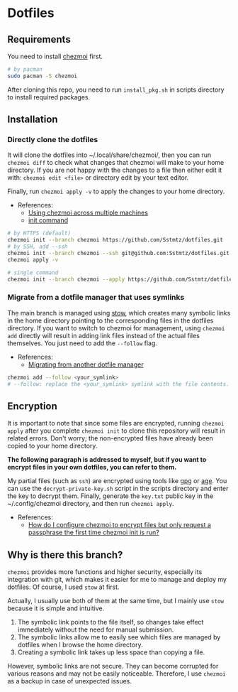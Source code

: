 # Dotfiles

## Requirements

You need to install [chezmoi](https://github.com/twpayne/chezmoi) first.

```sh
# by pacman
sudo pacman -S chezmoi
```

After cloning this repo, you need to run `install_pkg.sh` in scripts directory to install required packages.

## Installation

### Directly clone the dotfiles

It will clone the dotfiles into ~/.local/share/chezmoi/, then you can run `chezmoi diff` to check what changes that chezmoi will make to your home directory. If you are not happy with the changes to a file then either edit it with: `chezmoi edit <file>` or directory edit by your text editor.

Finally, run `chezmoi apply -v` to apply the changes to your home directory.

- References:
  - [Using chezmoi across multiple machines](https://www.chezmoi.io/quick-start/#using-chezmoi-across-multiple-machines)
  - [init command](https://www.chezmoi.io/reference/commands/init/)

```sh
# by HTTPS (default)
chezmoi init --branch chezmoi https://github.com/Sstmtz/dotfiles.git
# by SSH, add --ssh 
chezmoi init --branch chezmoi --ssh git@github.com:Sstmtz/dotfiles.git
chezmoi apply -v

# single command
chezmoi init --branch chezmoi --apply https://github.com/Sstmtz/dotfiles.git
```

### Migrate from a dotfile manager that uses symlinks

The main branch is managed using [stow](https://github.com/aspiers/stow), which creates many symbolic links in the home directory pointing to the corresponding files in the dotfiles directory. If you want to switch to chezmoi for management, using `chezmoi add` directly will result in adding link files instead of the actual files themselves. You just need to add the `--follow` flag.

- References:
  - [Migrating from another dotfile manager](https://www.chezmoi.io/migrating-from-another-dotfile-manager/)

```sh
chezmoi add --follow <your_symlink>
# --follow: replace the <your_symlink> symlink with the file contents.
```

## Encryption

It is important to note that since some files are encrypted, running `chezmoi apply` after you complete `chezmoi init` to clone this repository will result in related errors. Don't worry; the non-encrypted files have already been copied to your home directory.

**The following paragraph is addressed to myself, but if you want to encrypt files in your own dotfiles, you can refer to them.**

My partial files (such as `ssh`) are encrypted using tools like [gpg](https://github.com/gpg/gnupg) or [age](https://github.com/FiloSottile/age). You can use the `decrypt-private-key.sh` script in the scripts directory and enter the key to decrypt them. Finally, generate the `key.txt` public key in the ~/.config/chezmoi directory, and then run `chezmoi apply`.

- References:
  - [How do I configure chezmoi to encrypt files but only request a passphrase the first time chezmoi init is run?](https://www.chezmoi.io/user-guide/frequently-asked-questions/encryption/)

## Why is there this branch?

`chezmoi` provides more functions and higher security, especially its integration with git, which makes it easier for me to manage and deploy my dotfiles. Of course, I used `stow` at first.

Actually, I usually use both of them at the same time, but I mainly use `stow` because it is simple and intuitive.

1. The symbolic link points to the file itself, so changes take effect immediately without the need for manual submission.
2. The symbolic links allow me to easily see which files are managed by dotfiles when I browse the home directory.
3. Creating a symbolic link takes up less space than copying a file.

However, symbolic links are not secure. They can become corrupted for various reasons and may not be easily noticeable. Therefore, I use `chezmoi` as a backup in case of unexpected issues.
